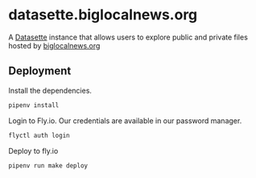 # datasette.biglocalnews.org

A [Datasette](https://datasette.io/) instance that allows users to explore public and private files hosted by [biglocalnews.org](https://biglocalnews.org)

## Deployment

Install the dependencies.

```bash
pipenv install
```

Login to Fly.io. Our credentials are available in our password manager.

```bash
flyctl auth login
```

Deploy to fly.io

```bash
pipenv run make deploy
```
